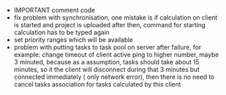 - IMPORTANT comment code
- fix problem with synchronisation, one mistake is if calculation on client is started and project is uploaded after then,
  command for starting calculation has to be typed again
- set priority ranges which will be available
- problem with putting tasks to task pool on server after failure, for example:
  change timeout of client active ping to higher number, maybe 3 minuted, because as a assumption, tasks should take about
  15 minutes, so it the client will disconnect during that 3 minutes but connected immediately ( only network error), then there
  is no need to cancel tasks association for tasks calculated by this client

